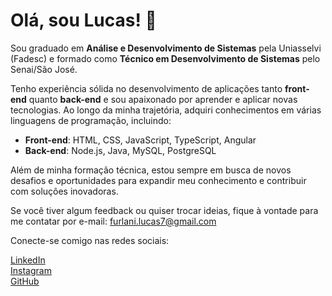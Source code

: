 # Olá, sou Lucas! 👋  
Sou graduado em **Análise e Desenvolvimento de Sistemas** pela Uniasselvi (Fadesc) e formado como **Técnico em Desenvolvimento de Sistemas** pelo Senai/São José.

Tenho experiência sólida no desenvolvimento de aplicações tanto **front-end** quanto **back-end** e sou apaixonado por aprender e aplicar novas tecnologias. Ao longo da minha trajetória, adquiri conhecimentos em várias linguagens de programação, incluindo:

- **Front-end**: HTML, CSS, JavaScript, TypeScript, Angular  
- **Back-end**: Node.js, Java, MySQL, PostgreSQL

Além de minha formação técnica, estou sempre em busca de novos desafios e oportunidades para expandir meu conhecimento e contribuir com soluções inovadoras.

Se você tiver algum feedback ou quiser trocar ideias, fique à vontade para me contatar por e-mail: [furlani.lucas7@gmail.com](mailto:furlani.lucas7@gmail.com)

Conecte-se comigo nas redes sociais:  

[LinkedIn](https://www.linkedin.com/in/lucasfurlani/)  
[Instagram](https://www.instagram.com/lfurlani96/)  
[GitHub](https://github.com/furlanilucas/)

